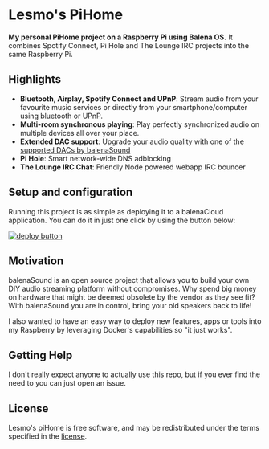 # Lesmo's PiHome

**My personal PiHome project on a Raspberry Pi using Balena OS.** It combines Spotify Connect, Pi Hole and The Lounge IRC projects into the same Raspberry Pi.

## Highlights

- **Bluetooth, Airplay, Spotify Connect and UPnP**: Stream audio from your favourite music services or directly from your smartphone/computer using bluetooth or UPnP.
- **Multi-room synchronous playing**: Play perfectly synchronized audio on multiple devices all over your place.
- **Extended DAC support**: Upgrade your audio quality with one of the [supported DACs by balenaSound](https://sound.balenalabs.io/docs/audio-interfaces/#dac-boards)
- **Pi Hole**: Smart network-wide DNS adblocking
- **The Lounge IRC Chat**: Friendly Node powered webapp IRC bouncer

## Setup and configuration

Running this project is as simple as deploying it to a balenaCloud application. You can do it in just one click by using the button below:

[![deploy button](https://balena.io/deploy.svg)](https://dashboard.balena-cloud.com/deploy?repoUrl=https://github.com/lesmo/pi-home&defaultDeviceType=raspberry-pi)

## Motivation

balenaSound is an open source project that allows you to build your own DIY audio streaming platform without compromises. Why spend big money on hardware that might be deemed obsolete by the vendor as they see fit? With balenaSound you are in control, bring your old speakers back to life!

I also wanted to have an easy way to deploy new features, apps or tools into my Raspberry by leveraging Docker's capabilities so "it just works".

## Getting Help

I don't really expect anyone to actually use this repo, but if you ever find the need to you can just open an issue.

## License

Lesmo's piHome is free software, and may be redistributed under the terms specified in the [license](https://github.com/lesmo/pi-home/blob/master/LICENSE).
